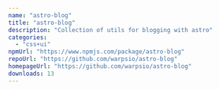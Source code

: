 ```yaml
---
name: "astro-blog"
title: "astro-blog"
description: "Collection of utils for blogging with astro"
categories:
  - "css+ui"
npmUrl: "https://www.npmjs.com/package/astro-blog"
repoUrl: "https://github.com/warpsio/astro-blog"
homepageUrl: "https://github.com/warpsio/astro-blog"
downloads: 13
---
```

